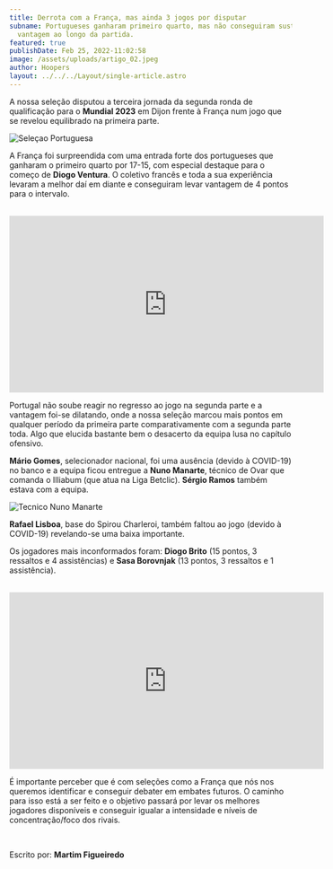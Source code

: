 ```yaml
---
title: Derrota com a França, mas ainda 3 jogos por disputar
subname: Portugueses ganharam primeiro quarto, mas não conseguiram sustentar a
  vantagem ao longo da partida.
featured: true
publishDate: Feb 25, 2022-11:02:58
image: /assets/uploads/artigo_02.jpeg
author: Hoopers
layout: ../../../Layout/single-article.astro
---
```

A nossa seleção disputou a terceira jornada da segunda ronda de qualificação para o **Mundial 2023** em Dijon frente à França num jogo que se revelou equilibrado na primeira parte.

![Seleçao Portuguesa](/assets/uploads/artigo_04.jpeg "Seleçao Portuguesa")

A França foi surpreendida com uma entrada forte dos portugueses que ganharam o primeiro quarto por 17-15, com especial destaque para o começo de **Diogo Ventura**. O coletivo francês e toda a sua experiência levaram a melhor daí em diante e conseguiram levar vantagem de 4 pontos para o intervalo.

</br>

<iframe width="560" height="315" src="https://www.youtube.com/embed/LGQxH_tDSe8" title="YouTube video player" frameborder="0" allow="accelerometer; autoplay; clipboard-write; encrypted-media; gyroscope; picture-in-picture" allowfullscreen></iframe>

</br>

Portugal não soube reagir no regresso ao jogo na segunda parte e a vantagem foi-se dilatando, onde a nossa seleção marcou mais pontos em qualquer período da primeira parte comparativamente com a segunda parte toda. Algo que elucida bastante bem o desacerto da equipa lusa no capítulo ofensivo.

**Mário Gomes**, selecionador nacional, foi uma ausência (devido à COVID-19) no banco e a equipa ficou entregue a **Nuno Manarte**, técnico de Ovar que comanda o Illiabum (que atua na Liga Betclic). **Sérgio Ramos** também estava com a equipa.

![Tecnico Nuno Manarte](/assets/uploads/artigo_01.jpeg "Tecnico Nuno Manarte")

**Rafael Lisboa**, base do Spirou Charleroi, também faltou ao jogo (devido à COVID-19) revelando-se uma baixa importante.

Os jogadores mais inconformados foram: **Diogo Brito** (15 pontos, 3 ressaltos e 4 assistências) e **Sasa Borovnjak** (13 pontos, 3 ressaltos e 1 assistência).

</br>

<iframe width="560" height="315" src="https://www.youtube.com/embed/3BbTZH1S0PQ" title="YouTube video player" frameborder="0" allow="accelerometer; autoplay; clipboard-write; encrypted-media; gyroscope; picture-in-picture" allowfullscreen></iframe>

</br>

É importante perceber que é com seleções como a França que nós nos queremos identificar e conseguir debater em embates futuros. O caminho para isso está a ser feito e o objetivo passará por levar os melhores jogadores disponíveis e conseguir igualar a intensidade e níveis de concentração/foco dos rivais.

</br>

Escrito por: **Martim Figueiredo**